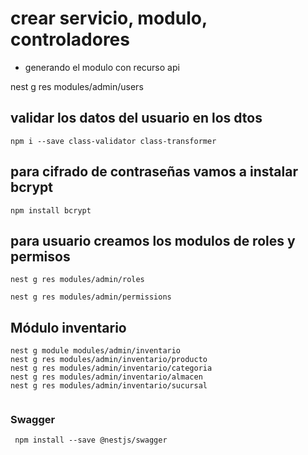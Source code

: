 # crear servicio, modulo, controladores 
- generando el modulo con recurso api

nest g res modules/admin/users

## validar los datos del usuario en los dtos
```
npm i --save class-validator class-transformer
```

## para cifrado de contraseñas vamos a instalar bcrypt

```
npm install bcrypt
```

## para usuario creamos los modulos de roles y permisos

```
nest g res modules/admin/roles
```
```
nest g res modules/admin/permissions
```

## Módulo inventario

```
nest g module modules/admin/inventario
nest g res modules/admin/inventario/producto
nest g res modules/admin/inventario/categoria
nest g res modules/admin/inventario/almacen
nest g res modules/admin/inventario/sucursal


```

### Swagger

```
 npm install --save @nestjs/swagger
```
